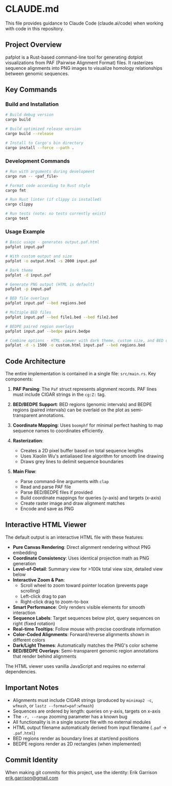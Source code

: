 # CLAUDE.md

This file provides guidance to Claude Code (claude.ai/code) when working with code in this repository.

## Project Overview

pafplot is a Rust-based command-line tool for generating dotplot visualizations from PAF (Pairwise Alignment Format) files. It rasterizes sequence alignments into PNG images to visualize homology relationships between genomic sequences.

## Key Commands

### Build and Installation
```bash
# Build debug version
cargo build

# Build optimized release version
cargo build --release

# Install to Cargo's bin directory
cargo install --force --path .
```

### Development Commands
```bash
# Run with arguments during development
cargo run -- <paf_file>

# Format code according to Rust style
cargo fmt

# Run Rust linter (if clippy is installed)
cargo clippy

# Run tests (note: no tests currently exist)
cargo test
```

### Usage Example
```bash
# Basic usage - generates output.paf.html
pafplot input.paf

# With custom output and size
pafplot -o output.html -s 2000 input.paf

# Dark theme
pafplot -d input.paf

# Generate PNG output (HTML is default)
pafplot -p input.paf

# BED file overlays
pafplot input.paf --bed regions.bed

# Multiple BED files
pafplot input.paf --bed file1.bed --bed file2.bed

# BEDPE paired region overlays
pafplot input.paf --bedpe pairs.bedpe

# Combine options - HTML viewer with dark theme, custom size, and BED overlays
pafplot -d -s 1500 -o custom.html input.paf --bed regions.bed
```

## Code Architecture

The entire implementation is contained in a single file: `src/main.rs`. Key components:

1. **PAF Parsing**: The `Paf` struct represents alignment records. PAF lines must include CIGAR strings in the `cg:Z:` tag.

2. **BED/BEDPE Support**: BED regions (genomic intervals) and BEDPE regions (paired intervals) can be overlaid on the plot as semi-transparent annotations.

3. **Coordinate Mapping**: Uses `boomphf` for minimal perfect hashing to map sequence names to coordinates efficiently.

4. **Rasterization**: 
   - Creates a 2D pixel buffer based on total sequence lengths
   - Uses Xiaolin Wu's antialiased line algorithm for smooth line drawing
   - Draws grey lines to delimit sequence boundaries

5. **Main Flow**:
   - Parse command-line arguments with `clap`
   - Read and parse PAF file
   - Parse BED/BEDPE files if provided
   - Build coordinate mappings for queries (y-axis) and targets (x-axis)
   - Create raster image and draw alignment matches
   - Encode and save as PNG

## Interactive HTML Viewer

The default output is an interactive HTML file with these features:

- **Pure Canvas Rendering**: Direct alignment rendering without PNG embedding
- **Coordinate Consistency**: Uses identical projection math as PNG generation
- **Level-of-Detail**: Summary view for >100k total view size, detailed view below
- **Interactive Zoom & Pan**: 
  - Scroll wheel to zoom toward pointer location (prevents page scrolling)
  - Left-click drag to pan
  - Right-click drag to zoom-to-box
- **Smart Performance**: Only renders visible elements for smooth interaction
- **Sequence Labels**: Target sequences below plot, query sequences on right (fixed rotation)
- **Real-time Tooltips**: Follow mouse with precise coordinate information
- **Color-Coded Alignments**: Forward/reverse alignments shown in different colors
- **Dark/Light Themes**: Automatically matches the PNG's color scheme
- **BED/BEDPE Overlays**: Semi-transparent genomic region annotations that render behind alignments

The HTML viewer uses vanilla JavaScript and requires no external dependencies.

## Important Notes

- Alignments must include CIGAR strings (produced by `minimap2 -c`, `wfmash`, or `lastz --format=paf:wfmash`)
- Sequences are ordered by length: queries on y-axis, targets on x-axis
- The `-r, --range` zooming parameter has a known bug
- All functionality is in a single source file with no external modules
- HTML output filename automatically derived from input filename (`.paf` → `.paf.html`)
- BED regions render as boundary lines at start/end positions
- BEDPE regions render as 2D rectangles (when implemented)

## Commit Identity

When making git commits for this project, use the identity:
Erik Garrison <erik.garrison@gmail.com>